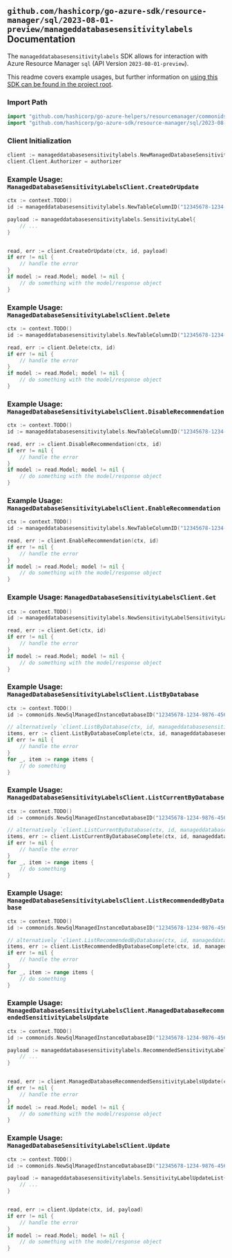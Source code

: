 
## `github.com/hashicorp/go-azure-sdk/resource-manager/sql/2023-08-01-preview/manageddatabasesensitivitylabels` Documentation

The `manageddatabasesensitivitylabels` SDK allows for interaction with Azure Resource Manager `sql` (API Version `2023-08-01-preview`).

This readme covers example usages, but further information on [using this SDK can be found in the project root](https://github.com/hashicorp/go-azure-sdk/tree/main/docs).

### Import Path

```go
import "github.com/hashicorp/go-azure-helpers/resourcemanager/commonids"
import "github.com/hashicorp/go-azure-sdk/resource-manager/sql/2023-08-01-preview/manageddatabasesensitivitylabels"
```


### Client Initialization

```go
client := manageddatabasesensitivitylabels.NewManagedDatabaseSensitivityLabelsClientWithBaseURI("https://management.azure.com")
client.Client.Authorizer = authorizer
```


### Example Usage: `ManagedDatabaseSensitivityLabelsClient.CreateOrUpdate`

```go
ctx := context.TODO()
id := manageddatabasesensitivitylabels.NewTableColumnID("12345678-1234-9876-4563-123456789012", "example-resource-group", "managedInstanceName", "databaseName", "schemaName", "tableName", "columnName")

payload := manageddatabasesensitivitylabels.SensitivityLabel{
	// ...
}


read, err := client.CreateOrUpdate(ctx, id, payload)
if err != nil {
	// handle the error
}
if model := read.Model; model != nil {
	// do something with the model/response object
}
```


### Example Usage: `ManagedDatabaseSensitivityLabelsClient.Delete`

```go
ctx := context.TODO()
id := manageddatabasesensitivitylabels.NewTableColumnID("12345678-1234-9876-4563-123456789012", "example-resource-group", "managedInstanceName", "databaseName", "schemaName", "tableName", "columnName")

read, err := client.Delete(ctx, id)
if err != nil {
	// handle the error
}
if model := read.Model; model != nil {
	// do something with the model/response object
}
```


### Example Usage: `ManagedDatabaseSensitivityLabelsClient.DisableRecommendation`

```go
ctx := context.TODO()
id := manageddatabasesensitivitylabels.NewTableColumnID("12345678-1234-9876-4563-123456789012", "example-resource-group", "managedInstanceName", "databaseName", "schemaName", "tableName", "columnName")

read, err := client.DisableRecommendation(ctx, id)
if err != nil {
	// handle the error
}
if model := read.Model; model != nil {
	// do something with the model/response object
}
```


### Example Usage: `ManagedDatabaseSensitivityLabelsClient.EnableRecommendation`

```go
ctx := context.TODO()
id := manageddatabasesensitivitylabels.NewTableColumnID("12345678-1234-9876-4563-123456789012", "example-resource-group", "managedInstanceName", "databaseName", "schemaName", "tableName", "columnName")

read, err := client.EnableRecommendation(ctx, id)
if err != nil {
	// handle the error
}
if model := read.Model; model != nil {
	// do something with the model/response object
}
```


### Example Usage: `ManagedDatabaseSensitivityLabelsClient.Get`

```go
ctx := context.TODO()
id := manageddatabasesensitivitylabels.NewSensitivityLabelSensitivityLabelSourceID("12345678-1234-9876-4563-123456789012", "example-resource-group", "managedInstanceName", "databaseName", "schemaName", "tableName", "columnName", "current")

read, err := client.Get(ctx, id)
if err != nil {
	// handle the error
}
if model := read.Model; model != nil {
	// do something with the model/response object
}
```


### Example Usage: `ManagedDatabaseSensitivityLabelsClient.ListByDatabase`

```go
ctx := context.TODO()
id := commonids.NewSqlManagedInstanceDatabaseID("12345678-1234-9876-4563-123456789012", "example-resource-group", "managedInstanceName", "databaseName")

// alternatively `client.ListByDatabase(ctx, id, manageddatabasesensitivitylabels.DefaultListByDatabaseOperationOptions())` can be used to do batched pagination
items, err := client.ListByDatabaseComplete(ctx, id, manageddatabasesensitivitylabels.DefaultListByDatabaseOperationOptions())
if err != nil {
	// handle the error
}
for _, item := range items {
	// do something
}
```


### Example Usage: `ManagedDatabaseSensitivityLabelsClient.ListCurrentByDatabase`

```go
ctx := context.TODO()
id := commonids.NewSqlManagedInstanceDatabaseID("12345678-1234-9876-4563-123456789012", "example-resource-group", "managedInstanceName", "databaseName")

// alternatively `client.ListCurrentByDatabase(ctx, id, manageddatabasesensitivitylabels.DefaultListCurrentByDatabaseOperationOptions())` can be used to do batched pagination
items, err := client.ListCurrentByDatabaseComplete(ctx, id, manageddatabasesensitivitylabels.DefaultListCurrentByDatabaseOperationOptions())
if err != nil {
	// handle the error
}
for _, item := range items {
	// do something
}
```


### Example Usage: `ManagedDatabaseSensitivityLabelsClient.ListRecommendedByDatabase`

```go
ctx := context.TODO()
id := commonids.NewSqlManagedInstanceDatabaseID("12345678-1234-9876-4563-123456789012", "example-resource-group", "managedInstanceName", "databaseName")

// alternatively `client.ListRecommendedByDatabase(ctx, id, manageddatabasesensitivitylabels.DefaultListRecommendedByDatabaseOperationOptions())` can be used to do batched pagination
items, err := client.ListRecommendedByDatabaseComplete(ctx, id, manageddatabasesensitivitylabels.DefaultListRecommendedByDatabaseOperationOptions())
if err != nil {
	// handle the error
}
for _, item := range items {
	// do something
}
```


### Example Usage: `ManagedDatabaseSensitivityLabelsClient.ManagedDatabaseRecommendedSensitivityLabelsUpdate`

```go
ctx := context.TODO()
id := commonids.NewSqlManagedInstanceDatabaseID("12345678-1234-9876-4563-123456789012", "example-resource-group", "managedInstanceName", "databaseName")

payload := manageddatabasesensitivitylabels.RecommendedSensitivityLabelUpdateList{
	// ...
}


read, err := client.ManagedDatabaseRecommendedSensitivityLabelsUpdate(ctx, id, payload)
if err != nil {
	// handle the error
}
if model := read.Model; model != nil {
	// do something with the model/response object
}
```


### Example Usage: `ManagedDatabaseSensitivityLabelsClient.Update`

```go
ctx := context.TODO()
id := commonids.NewSqlManagedInstanceDatabaseID("12345678-1234-9876-4563-123456789012", "example-resource-group", "managedInstanceName", "databaseName")

payload := manageddatabasesensitivitylabels.SensitivityLabelUpdateList{
	// ...
}


read, err := client.Update(ctx, id, payload)
if err != nil {
	// handle the error
}
if model := read.Model; model != nil {
	// do something with the model/response object
}
```
